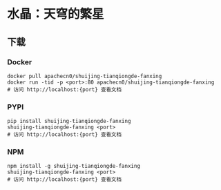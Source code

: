# 水晶：天穹的繁星

## 下载

### Docker

```
docker pull apachecn0/shuijing-tianqiongde-fanxing
docker run -tid -p <port>:80 apachecn0/shuijing-tianqiongde-fanxing
# 访问 http://localhost:{port} 查看文档
```

### PYPI

```
pip install shuijing-tianqiongde-fanxing
shuijing-tianqiongde-fanxing <port>
# 访问 http://localhost:{port} 查看文档
```

### NPM

```
npm install -g shuijing-tianqiongde-fanxing
shuijing-tianqiongde-fanxing <port>
# 访问 http://localhost:{port} 查看文档
```